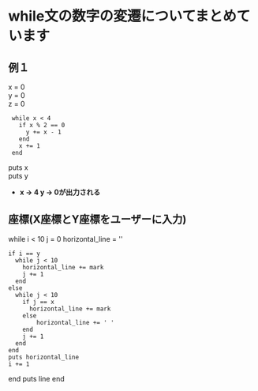 # while文の数字の変遷についてまとめています

## 例１
x = 0  
y = 0  
z = 0  

     while x < 4  
       if x % 2 == 0  
         y += x - 1  
       end  
       x += 1  
     end  

puts x  
puts y  

- **x → 4 y → 0が出力される**

## 座標(X座標とY座標をユーザーに入力)
while i < 10
    j = 0
    horizontal_line = ''

    if i == y
      while j < 10
        horizontal_line += mark
        j += 1
      end
    else
      while j < 10
        if j == x
          horizontal_line += mark
        else
            horizontal_line += ' '
        end 
        j += 1
      end
    end
    puts horizontal_line
    i += 1
  end
  puts line
end
